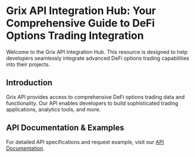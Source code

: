 # Grix API Integration Hub: Your Comprehensive Guide to DeFi Options Trading Integration  

Welcome to the Grix API Integration Hub. This resource is designed to help developers seamlessly integrate advanced DeFi options trading capabilities into their projects.  

## Introduction  

Grix API provides access to comprehensive DeFi options trading data and functionality. Our API enables developers to build sophisticated trading applications, analytics tools, and more.  

## API Documentation & Examples

For detailed API specifications and request example, visit our [API Documentation](https://external-api-dev.grix.finance/docs).  
